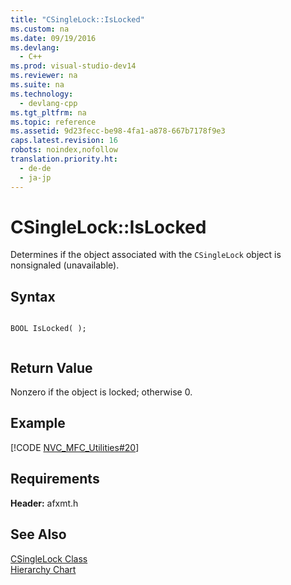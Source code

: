 ```yaml
---
title: "CSingleLock::IsLocked"
ms.custom: na
ms.date: 09/19/2016
ms.devlang: 
  - C++
ms.prod: visual-studio-dev14
ms.reviewer: na
ms.suite: na
ms.technology: 
  - devlang-cpp
ms.tgt_pltfrm: na
ms.topic: reference
ms.assetid: 9d23fecc-be98-4fa1-a878-667b7178f9e3
caps.latest.revision: 16
robots: noindex,nofollow
translation.priority.ht: 
  - de-de
  - ja-jp
---
```

# CSingleLock::IsLocked
Determines if the object associated with the `CSingleLock` object is nonsignaled (unavailable).  
  
## Syntax  
  
```  
  
BOOL IsLocked( );  
  
```  
  
## Return Value  
 Nonzero if the object is locked; otherwise 0.  
  
## Example  
 [!CODE [NVC_MFC_Utilities#20](../CodeSnippet/VS_Snippets_Cpp/NVC_MFC_Utilities#20)]  
  
## Requirements  
 **Header:** afxmt.h  
  
## See Also  
 [CSingleLock Class](../vs140/CSingleLock-Class.md)   
 [Hierarchy Chart](../vs140/Hierarchy-Chart.md)